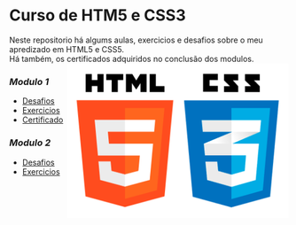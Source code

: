 # Curso de HTM5 e CSS3
 Neste repositorio há algums aulas, exercicios e desafios sobre o meu apredizado em HTML5 e CSS5. <br>Há também, os certificados adquiridos no conclusão dos modulos.<br>
<img align="right" src="images/logo.png" width="400">
### *Modulo 1*
+ [Desafios](https://github.com/AdrianoR85/HTML-CSS/tree/main/modulo%2001/challenge)
+ [Exercicios](https://github.com/AdrianoR85/HTML-CSS/tree/main/modulo%2001/exercise)
+ [Certificado](https://github.com/AdrianoR85/HTML-CSS/blob/main/images/certificado_modulo1.pdf)

### *Modulo 2*
+ [Desafios](https://github.com/AdrianoR85/HTML-CSS/tree/main/modulo%2002/challenge)
+ [Exercicios](https://github.com/AdrianoR85/HTML-CSS/tree/main/modulo%2002/exercise)





